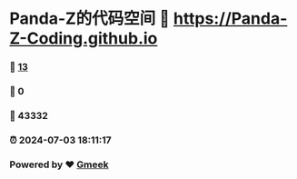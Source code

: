 # Panda-Z的代码空间 :link: https://Panda-Z-Coding.github.io 
### :page_facing_up: [13](https://Panda-Z-Coding.github.io/tag.html) 
### :speech_balloon: 0 
### :hibiscus: 43332 
### :alarm_clock: 2024-07-03 18:11:17 
### Powered by :heart: [Gmeek](https://github.com/Meekdai/Gmeek)
